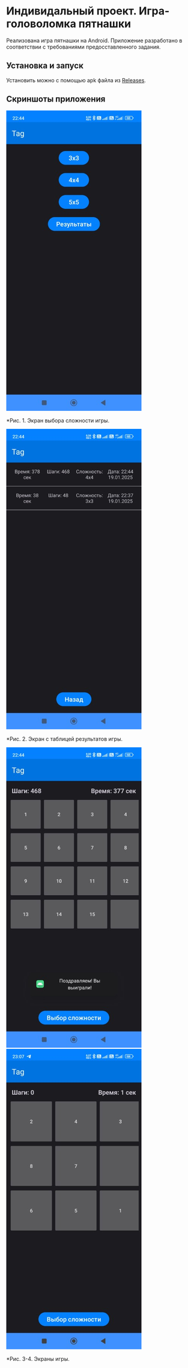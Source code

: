 # Индивидальный проект. Игра-головоломка пятнашки

Реализована игра пятнашки на Android. Приложение разработано в соответствии с требованиями предосставленного задания. 

## Установка и запуск

Установить можно с помощью apk файла из [Releases](https://github.com/FaceMan01/Android-TagGame/releases).

## Скриншоты приложения

![](/doc/screenshot4.jpg)

*Рис. 1. Экран выбора сложности игры.

![](/doc/screenshot1.jpg)

*Рис. 2. Экран с таблицей результатов игры.

![](/doc/screenshot3.jpg) ![](/doc/screenshot2.jpg)

*Рис. 3-4. Экраны игры.
